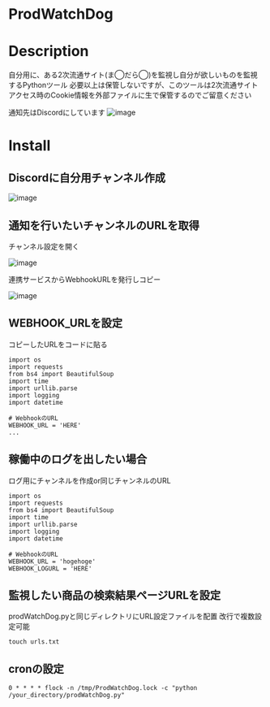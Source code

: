 # ProdWatchDog

# Description
自分用に、ある2次流通サイト(ま◯だら◯)を監視し自分が欲しいものを監視するPythonツール
必要以上は保管しないですが、このツールは2次流通サイトアクセス時のCookie情報を外部ファイルに生で保管するのでご留意ください

通知先はDiscordにしています
![image](https://github.com/duks2dog/ProdWatchDog/assets/12562150/c790c47d-ff48-42a8-8d78-2e6c5ea054e2)


# Install
## Discordに自分用チャンネル作成
![image](https://github.com/duks2dog/ProdWatchDog/assets/12562150/d40e40a6-039f-4c88-abeb-89807c3ed967)

## 通知を行いたいチャンネルのURLを取得
チャンネル設定を開く

![image](https://github.com/duks2dog/ProdWatchDog/assets/12562150/70f2cae0-fcdc-49c8-9537-d2d7f71f820e)

連携サービスからWebhookURLを発行しコピー

![image](https://github.com/duks2dog/ProdWatchDog/assets/12562150/71e21787-256e-44e3-95b5-71870f5e6883)

## WEBHOOK_URLを設定
コピーしたURLをコードに貼る
```
import os
import requests
from bs4 import BeautifulSoup
import time
import urllib.parse
import logging
import datetime

# WebhookのURL
WEBHOOK_URL = 'HERE'
...
```
## 稼働中のログを出したい場合
ログ用にチャンネルを作成or同じチャンネルのURL
```
import os
import requests
from bs4 import BeautifulSoup
import time
import urllib.parse
import logging
import datetime

# WebhookのURL
WEBHOOK_URL = 'hogehoge'
WEBHOOK_LOGURL = 'HERE'
```
## 監視したい商品の検索結果ページURLを設定
prodWatchDog.pyと同じディレクトリにURL設定ファイルを配置
改行で複数設定可能
```
touch urls.txt
```

## cronの設定
```
0 * * * * flock -n /tmp/ProdWatchDog.lock -c "python /your_directory/prodWatchDog.py"
```
